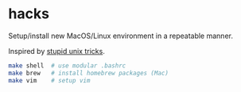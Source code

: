 # hacks
Setup/install new MacOS/Linux environment in a repeatable manner.

Inspired by [stupid unix tricks](https://sneak.berlin/20191011/stupid-unix-tricks/).


```bash
make shell  # use modular .bashrc
make brew   # install homebrew packages (Mac)
make vim    # setup vim
```
